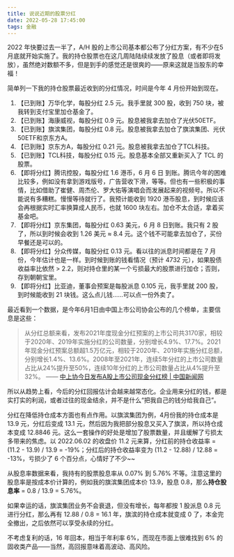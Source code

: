 ```yaml
---
title: 说说近期的股票分红
date: 2022-05-28 17:45:00
tags: 金融
---
```


2022 年快要过去一半了，A/H 股的上市公司基本都公布了分红方案，有不少在5月底就开始实施了。我的持仓股票也在这几周陆陆续续发放了股息（或者即将发放），虽然绝对数额不多，但是到手的感觉还是很爽的——原来这就是当股东的幸福！

<!-- more -->

简单列一下我的持仓股票最近收到的分红情况，时间是今年 4 月份开始到现在。

1. 【已到账】万华化学，每股分红 2.5 元。我手里就 300 股，收到 750 块，被我转到支付宝里加仓基金了。
2. 【已到账】海康威视，每股分红 0.9 元。股息被我拿去加仓了光伏50ETF。
3. 【已到账】旗滨集团，每股分红 0.8 元。股息被我拿去加仓了旗滨集团、光伏50ETF和京东方A。
4. 【已到账】京东方A，每股分红 0.21 元。股息被我拿去加仓了TCL科技。
5. 【已到账】TCL科技，每股分红 0.15 元。股息基本全部又重新买入了 TCL 的股票。
6. 【即将分红】腾讯控股，每股分红 1.6 港币，6 月 6 日 到账。腾讯今年的困难比较多，例如没有拿到游戏版号，广告营收下滑，等等。但也有一些积极的事情，比如借助了崔健、周杰伦、罗大佑等演唱会而发展起来的视频号。所以不能说有多糟糕。慢慢等待就行了。我预计能收到 1920 港币股息，到时候应该会再根据实时汇率换算成人民币，也就 1600 块左右。加仓不太合适，拿着买基金吧。
7. 【即将分红】京东集团，每股分红 0.63 美元，6 月 8 日到账。我只有 2 股了，所以到时候会收到 1.26 美元 ≈ 8.4 元。这个钱不可能拿去加仓了，买份早餐还是可以的。
8. 【即将分红】分众传媒，每股分红 0.13 元。看以往的派息时间都是在 7 月份，今年估计也是一样。到时候到账的钱看情况（预计 4732 元），如果股债收益率比依然 > 2.2，则对持仓里的某一个亏损最大的股票进行加仓；否则，存到朝朝宝里。
9. 【即将分红】比亚迪，董事会预案是每股派息 0.105 元，我手里就 200 股，到时候能收到 21 块钱。这么点儿钱……可以点一份外卖了。

最近看到一个数据，是今年6月1日由中国上市公司协会公布的几个榜单，主要信息是这些：

> 从分红总额来看，发布2021年度现金分红预案的上市公司共3170家，相较于2020年、2019年实施分红的公司数量，分别增长4.9%、17.7%。2021年现金分红预案总额超1.5万亿元，相较于2020年、2019年实施分红总额，分别增长1.4%、13.6%。2008年至2021年，连续5年分红的上市公司数量占比从24%提升至50%，连续10年分红的上市公司数量占比从4%提升至32%。
> —— [中上协今日发布A股上市公司现金分红榜 | 中国新闻网](https://www.chinanews.com.cn/cj/2022/06-01/9769092.shtml)

所以从趋势上看，今后的分红回报估计会越来越常态化。企业用来分红的钱，都是实打实的利润，或者过往的现金结余，并不是什么“把我自己的钱分给我自己”。

分红在降低持仓成本方面也有点作用。以旗滨集团为例，4月份我的持仓成本是 13.9 元，分红后变成 13.1 元，然后因为我把部分股息又买入了旗滨，所以持仓成本变成 12.8846 元。这么一套操作的好处是增加了股票数量，并且缓解了亏损太多带来的焦虑。以 2022.06.02 的收盘价 11.2 元来算，分红前的持仓收益率 = (11.2 - 13.9) / 13.9 = -19%；分红后的持仓收益率变为 (11.2 - 12.88) / 12.88 = -13%，亏损少了 6 个百分点，心情好了不少~~

从股息率数据来看，我持有的股票股息率从 0.07% 到 5.76% 不等。注意这里的股息率是按成本价计算的，例如我的旗滨集团成本价 13.9，股息 0.8，那么**持仓股息率** = 0.8 / 13.9 = 5.76%。

如果幸运的话，旗滨集团业务不会衰退，但没有增长，每年都按 1 股派息 0.8 元进行分红，那么再有 12.88 / 0.8 = 16.1 年，旗滨的持仓成本就变成 0 了，本金完全撤出，之后依然可以享受永续的分红。

不考虑复利的话，16 年回本，相当于年利率 6%，而现在市面上很难找到 6% 的固收类产品——当然，高回报意味着高波动、高风险。

